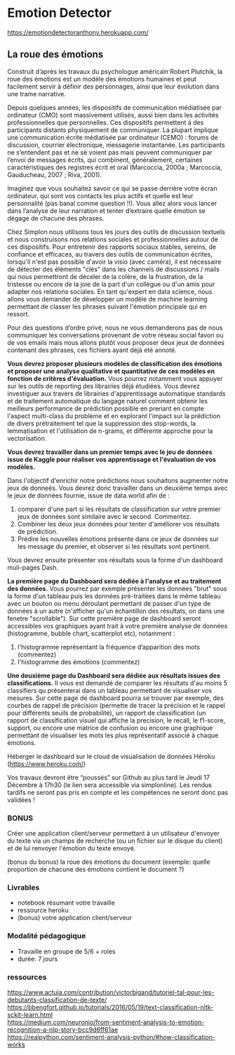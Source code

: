 # Emotion Detector

https://emotiondetectoranthony.herokuapp.com/

## La roue des émotions

Construit d’après les travaux du psychologue américain Robert Plutchik, la roue des émotions est un modèle des émotions humaines et peut facilement servir à définir des 
personnages, ainsi que leur évolution dans une trame narrative.

Depuis quelques années, les dispositifs de communication médiatisée par ordinateur (CMO) sont massivement utilisés, aussi bien dans les activités professionnelles que 
personnelles. Ces dispositifs permettent à des participants distants physiquement de communiquer. La plupart implique une communication écrite médiatisée par ordinateur (CEMO) : 
forums de discussion, courrier électronique, messagerie instantanée. Les participants ne s’entendent pas et ne se voient pas mais peuvent communiquer par l’envoi de messages 
écrits, qui combinent, généralement, certaines caractéristiques des registres écrit et oral (Marcoccia, 2000a ; Marcoccia, Gauducheau, 2007 ; Riva, 2001).

Imaginez que vous souhaitez savoir ce qui se passe derrière votre écran ordinateur, qui sont vos contacts les plus actifs et quelle est leur personnalité (pas banal comme 
question !!). Vous allez alors vous lancer dans l’analyse de leur narration et tenter d’extraire quelle émotion se dégage de chacune des phrases.

Chez Simplon nous utilisons tous les jours des outils de discussion textuels et nous construisons nos relations sociales et professionnelles autour de ces dispositifs. 
Pour entretenir des rapports sociaux stables, sereins, de confiance et efficaces, au travers des outils de communication écrites, lorsqu'il n'est pas possible d'avoir la visio 
(avec caméra), il est nécessaire de détecter des éléments "clés" dans les channels de discussions / mails qui nous permettront de déceler de la colère, de la frustration, de la 
tristesse ou encore de la joie de la part d'un collègue ou d'un amis pour adapter nos relations sociales. En tant qu'expert en data science, nous allons vous demander de 
développer un modèle de machine learning permettant de classer les phrases suivant l'émotion principale qui en ressort.

Pour des questions d’ordre privé, nous ne vous demanderons pas de nous communiquer les conversations provenant de votre réseau social favori ou de vos emails mais nous allons 
plutôt vous proposer deux jeux de données contenant des phrases, ces fichiers ayant déjà été annoté.

**Vous devrez proposer plusieurs modèles de classification des émotions et proposer une analyse qualitative et quantitative de ces modèles en fonction de critères d'évaluation.** 
Vous pourrez notamment vous appuyer sur les outils de reporting des librairies déjà étudiées. Vous devrez investiguer aux travers de librairies d'apprentissage automatique 
standards et de traitement automatique du langage naturel comment obtenir les meilleurs performance de prédiction possible en prenant en compte l'aspect multi-class du problème 
et en explorant l'impact sur la prédiction de divers prétraitement tel que la suppression des stop-words, la lemmatisation et l'utilisation de n-grams, et différente approche 
pour la vectorisation.

**Vous devrez travailler dans un premier temps avec le jeu de données issue de Kaggle pour réaliser vos apprentissage et l'évaluation de vos modèles.**

Dans l'objectif d'enrichir notre prédictions nous souhaitons augmenter notre jeux de donneés. Vous devrez donc travailler dans un deuxième temps avec le jeux de données fournie, 
issue de data.world afin de :
  1. comparer d'une part si les résultats de classification sur votre premier jeux de données sont similaire avec le second. Commentez.
  2. Combiner les deux jeux données pour tenter d'améliorer vos résultats de prédiction.
  3. Prédire les nouvelles émotions présente dans ce jeux de données sur les message du premier, et observer si les résultats sont pertinent.

Vous devrez ensuite présenter vos résultats sous la forme d'un dashboard muli-pages Dash. 

**La première page du Dashboard sera dédiée à l'analyse et au traitement des données.**
Vous pourrez par exemple présenter les données "brut" sous la forme d'un tableau puis les données pré-traitées dans le même tableau avec un bouton ou menu déroulant permettant 
de passer d'un type de données à un autre (n'afficher qu'un échantillon des résultats, on dans une fenetre "scrollable"). Sur cette première page de dashboard seront accessibles 
vos graphiques ayant trait à votre première analyse de données (histogramme, bubble chart, scatterplot etc), notamment :
  1. l'histogramme représentant la fréquence d’apparition des mots (commentez)
  2. l'histogramme des émotions (commentez)

**Une deuxième page du Dashboard sera dédiée aux résultats issues des classifications.** Il vous est demandé de comparer les résultats d'au moins 5 classifiers qu présenterai 
dans un tableau permettant de visualiser vos mesures. Sur cette page de dashboard pourra se trouver par exemple, des courbes de rappel de précision (permette de tracer la 
précision et le rappel pour différents seuils de probabilité), un rapport de classification (un rapport de classification visuel qui affiche la precision, le recall, 
le f1-score, support, ou encore une matrice de confusion ou encore une graphique permettant de visualiser les mots les plus représentatif associé à chaque émotions.

Héberger le dashboard sur le cloud de visualisation de données Héroku (https://www.heroku.com/)

Vos travaux devront être “poussés” sur Github au plus tard le Jeudi 17 Décembre à 17h30 (le lien sera accessible via simplonline). Les rendus tardifs ne seront pas pris en 
compte et les compétences ne seront donc pas validées !

### BONUS

Créer une application client/serveur permettant à un utilisateur d'envoyer du texte via un champs de recherche (ou un fichier sur le disque du client) et de lui renvoyer 
l'émotion du texte envoyé.

(bonus du bonus) la roue des émotions du document (exemple: quelle proportion de chacune des émotions contient le document ?)

### Livrables

* notebook résumant votre travaille
* ressource heroku
* (bonus) votre application client/serveur

### Modalité pédagogique

* Travaille en groupe de 5/6 + roles
* durée: 7 jours

### ressources

https://www.actuia.com/contribution/victorbigand/tutoriel-tal-pour-les-debutants-classification-de-texte/ <br>
https://bbengfort.github.io/tutorials/2016/05/19/text-classification-nltk-sckit-learn.html <br>
https://medium.com/neuronio/from-sentiment-analysis-to-emotion-recognition-a-nlp-story-bcc9d6ff61ae <br>
https://realpython.com/sentiment-analysis-python/#how-classification-works <br>
